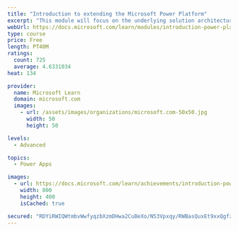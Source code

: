 ```yaml
---
title: "Introduction to extending the Microsoft Power Platform"
excerpt: "This module will focus on the underlying solution architecture from a technical perspective and what extensibility options exist. It will also cover the ever-important element of the Microsoft Power Platform development, which is the decision-making process of determining when to use configuration versus code."
webUrl: https://docs.microsoft.com/learn/modules/introduction-power-platform-extensibility-model/
type: course
price: Free
length: PT40M
ratings:
  count: 725
  average: 4.6331034
heat: 134

provider:
  name: Microsoft Learn
  domain: microsoft.com
  images:
    - url: /assets/images/organizations/microsoft.com-50x50.jpg
      width: 50
      height: 50

levels:
  - Advanced

topics:
  - Power Apps

images:
  - url: https://docs.microsoft.com/learn/achievements/introduction-power-platform-extensibility-model-social.png
    width: 800
    height: 400
    isCached: true

secured: "RDYiRWIQWtmbvWwfyqzbXzmDHwa2CuBeXo/N53Vpxqy/RWBasQuxEt9xxQgfzestQykNL+8YOYmGyKalhoHEgGDt1ULXF0FEdRFWsDUpTmZeU4rmFvimEHLhcth03P402EnPr4PuJ4H0oNpaadfyZwU0DidiGOWeNwhPswPAHlIwTLMSRfkfG/ul80aiAUjspD3BavKMWRvnM2Yeyx98bQfRqD3WTrjsNlsx0z2UWOc+9hpjmqQzdJc3EOnhP/1P5QBoilGdWB8vX2EmEq6hru2ZsOkemlrq6ZxisT3QYtzTVkho6z41YTqI7cYph+TGtAYaA3+zpkKcTNaaCp+90N3QOdy7FBg2v3+bq+ZBANhwIdvrprESKW/1W1VY3NQWpUN7Bih99W1M1HdDRlvKxw==;WbLeC9lFq5kaBK+YO9GYIg=="
---
```


